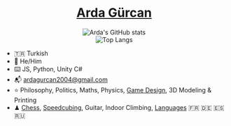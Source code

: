 
<div align="center">
  
# [Arda Gürcan](https://ardagurcan.com)
  
![Arda's GitHub stats](https://github-readme-stats.vercel.app/api?username=ArdaGurcan&count_private=true&show_icons=true&theme=radical&hide_title=true&hide_rank=true)<br>
![Top Langs](https://github-readme-stats.vercel.app/api/top-langs/?username=anuraghazra&layout=compact&langs_count=10&theme=radical&hide=rust&hide_title=true&card_width=240)

</div>
  
- 🇹🇷 Turkish
- 🥚 He/Him
- ⌨️ JS, Python, Unity C#
- 📬 ardagurcan2004@gmail.com
- ⭐ Philosophy, Politics, Maths, Physics, [Game Design](https://agurcan.itch.io), 3D Modeling & Printing
- ♟ [Chess](https://www.chess.com/member/agurcan), [Speedcubing](https://www.worldcubeassociation.org/persons/2018GURC01), Guitar, Indoor Climbing, [Languages](https://www.duolingo.com/profile/ArdaGurcan) 🇫🇷 🇩🇪 🇪🇸 🇷🇺
  
